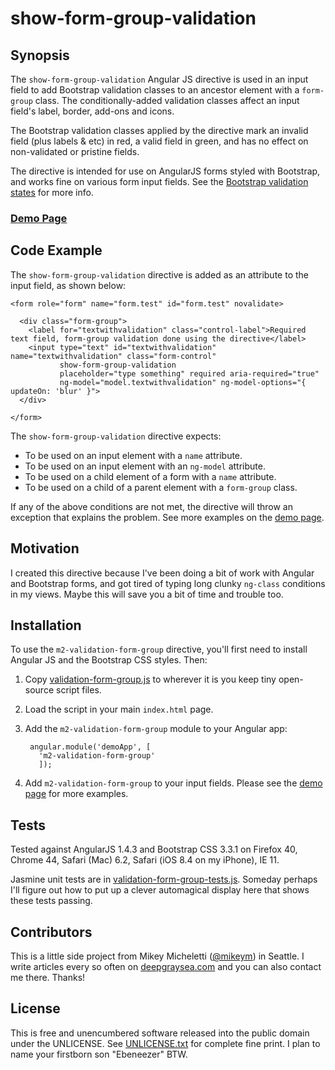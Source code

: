 # show-form-group-validation

## Synopsis

The `show-form-group-validation` Angular JS directive is used in an input field to add Bootstrap validation classes to an ancestor element with a `form-group` class. The conditionally-added validation classes affect an input field's label, border, add-ons and icons.

The Bootstrap validation classes applied by the directive mark an invalid field (plus labels & etc) in red, a valid field in green, and has no effect on non-validated or pristine fields.

The directive is intended for use on AngularJS forms styled with Bootstrap, and works fine on various form input fields. See the [Bootstrap validation states](http://getbootstrap.com/css/#forms-control-validation) for more info.

### [Demo Page](http://htmlpreview.github.io/?https://github.com/mikeym/m2-validation/blob/master/validation-form-group/demos/demo.html)

## Code Example

The `show-form-group-validation` directive is added as an attribute to the input field, as shown below:

    <form role="form" name="form.test" id="form.test" novalidate>

      <div class="form-group">
        <label for="textwithvalidation" class="control-label">Required text field, form-group validation done using the directive</label>
        <input type="text" id="textwithvalidation" name="textwithvalidation" class="form-control"
               show-form-group-validation
               placeholder="type something" required aria-required="true"
               ng-model="model.textwithvalidation" ng-model-options="{ updateOn: 'blur' }">
      </div>

    </form>

The `show-form-group-validation` directive expects:

* To be used on an input element with a `name` attribute.
* To be used on an input element with an `ng-model` attribute.
* To be used on a child element of a form with a `name` attribute.
* To be used on a child of a parent element with a `form-group` class.

If any of the above conditions are not met, the directive will throw an exception that explains the problem. See more examples on the [demo page](http://htmlpreview.github.io/?https://github.com/mikeym/m2-validation/blob/master/validation-form-group/demos/demo.html).

## Motivation

I created this directive because I've been doing a bit of work with Angular and Bootstrap forms, and got tired of typing long clunky `ng-class` conditions in my views. Maybe this will save you a bit of time and trouble too.


## Installation

To use the `m2-validation-form-group` directive, you'll first need to install Angular JS and the Bootstrap CSS styles. Then:

1. Copy [validation-form-group.js](validation-form-group.js) to wherever it is you keep tiny open-source script files.
2. Load the script in your main `index.html` page.
3. Add the `m2-validation-form-group` module to your Angular app:

        angular.module('demoApp', [
          'm2-validation-form-group'
          ]);

4. Add `m2-validation-form-group` to your input fields. Please see the [demo page](http://htmlpreview.github.io/?https://github.com/mikeym/m2-validation/blob/master/validation-form-group/demos/demo.html) for more examples.

## Tests

Tested against AngularJS 1.4.3 and Bootstrap CSS 3.3.1 on Firefox 40, Chrome 44, Safari (Mac) 6.2, Safari (iOS 8.4 on my iPhone), IE 11.
 
Jasmine unit tests are in [validation-form-group-tests.js](validation-form-group-tests.js). Someday perhaps I'll figure out how to put up a clever automagical display here that shows these tests passing.

## Contributors

This is a little side project from Mikey Micheletti ([@mikeym](https://twitter.com/mikeym)) in Seattle. I write articles every so often on [deepgraysea.com](http://deepgraysea.com) and you can also contact me there. Thanks!

## License

This is free and unencumbered software released into the public domain under the UNLICENSE. See [UNLICENSE.txt](../UNLICENSE.txt) for complete fine print. I plan to name your firstborn son "Ebeneezer" BTW.



